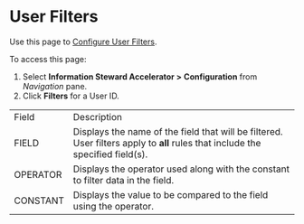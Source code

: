 # User Filters

<div class="use">

Use this page to [Configure User
Filters](Configure_User_Filters_ISA).

</div>

To access this page:

1.  Select **Information Steward Accelerator \>**
    <span style="font-weight: bold;">Configuration</span> from
    *Navigation* pane.
2.  Click <span style="font-weight: bold;">Filters</span> for a User
ID.

|          |                                                                                                                                |
| -------- | ------------------------------------------------------------------------------------------------------------------------------ |
| Field    | Description                                                                                                                    |
| FIELD    | Displays the name of the field that will be filtered. User filters apply to **all** rules that include the specified field(s). |
| OPERATOR | Displays the operator used along with the constant to filter data in the field.                                                |
| CONSTANT | Displays the value to be compared to the field using the operator.                                                             |
